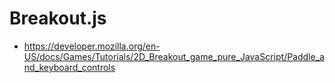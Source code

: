 # Breakout.js

- https://developer.mozilla.org/en-US/docs/Games/Tutorials/2D_Breakout_game_pure_JavaScript/Paddle_and_keyboard_controls
